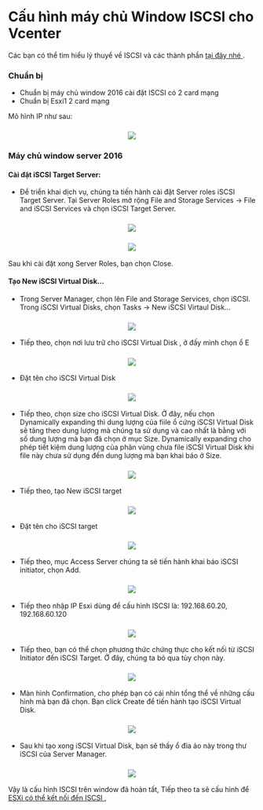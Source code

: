 # Cấu hình máy chủ Window ISCSI cho Vcenter

Các bạn có thể tìm hiểu lý thuyể về ISCSI và các thành phần [ tại đây nhé ](https://github.com/phancong0897/Congphan/blob/master/Vmware/Docs/ISCSI.md).

### Chuẩn bị

- Chuẩn bị máy chủ window 2016 cài đặt ISCSI có 2 card mạng
- Chuẩn bị Esxi1 2 card mạng

Mô hình IP như sau:

<h3 align="center"><img src="../Images/ISCSI/24.png"></h3>

### Máy chủ window server 2016

#### Cài đặt iSCSI Target Server:

- Để triển khai dịch vụ, chúng ta tiến hành cài đặt Server roles iSCSI Target Server. Tại Server Roles mở rộng File and Storage Services -> File and iSCSI  Services và chọn iSCSI Target Server.

<h3 align="center"><img src="../Images/ISCSI/1.png"></h3>

<h3 align="center"><img src="../Images/ISCSI/2.png"></h3>

Sau khi cài đặt xong Server Roles, bạn chọn Close.

#### Tạo New iSCSI Virtual Disk…

- Trong Server Manager, chọn lên File and Storage Services, chọn iSCSI. Trong iSCSI Virtual Disks, chọn Tasks -> New iSCSI Virtaul Disk…

<h3 align="center"><img src="../Images/ISCSI/10.png"></h3>

- Tiếp theo, chọn nơi lưu trữ cho iSCSI Virtual Disk , ở đấy mình chọn ổ E

<h3 align="center"><img src="../Images/ISCSI/11.png"></h3>

- Đặt tên cho iSCSI Virtual Disk

<h3 align="center"><img src="../Images/ISCSI/12.png"></h3>

- Tiếp theo, chọn size cho iSCSI Virtual Disk. Ở đây, nếu chọn Dynamically expanding thì dung lượng của fiile ổ cứng iSCSI Virtual Disk sẽ tăng theo dung lượng mà chúng ta sử dụng và cao nhất là bằng với số dung lượng mà bạn đã chọn ở mục Size. Dynamically expanding cho phép tiết kiệm dung lượng của phân vùng chưa file iSCSI Virtual Disk khi file này chưa sử dụng đến dung lượng mà bạn khai báo ở Size.

<h3 align="center"><img src="../Images/ISCSI/13.png"></h3>

- Tiếp theo, tạo New iSCSI target

<h3 align="center"><img src="../Images/ISCSI/14.png"></h3>

- Đặt tên cho iSCSI target

<h3 align="center"><img src="../Images/ISCSI/15.png"></h3>

- Tiếp theo, mục Access Server chúng ta sẽ tiến hành khai báo iSCSI initiator, chọn Add.

<h3 align="center"><img src="../Images/ISCSI/16.png"></h3>

- Tiếp theo nhập IP Esxi dùng để cấu hình ISCSI là: 192.168.60.20, 192.168.60.120

<h3 align="center"><img src="../Images/ISCSI/25.png"></h3>

- Tiếp theo, bạn có thể chọn phương thức chứng thực cho kết nối từ iSCSI Initiator đến iSCSI Target. Ở đây, chúng ta bỏ qua tùy chọn này.

<h3 align="center"><img src="../Images/ISCSI/19.png"></h3>

- Màn hình Confirmation, cho phép bạn có cái nhìn tổng thể về những cấu hình mà bạn đã chọn. Bạn click Create để tiến hành tạo iSCSI Virtual Disk.

<h3 align="center"><img src="../Images/ISCSI/17.png"></h3>

- Sau khi tạo xong iSCSI Virtual Disk, bạn sẽ thấy  ổ đỉa ảo này trong thư iSCSI của Server Manager.

<h3 align="center"><img src="../Images/ISCSI/18.png"></h3>

Vậy là cấu hình ISCSI trên window đã hoàn tất, Tiếp theo ta sẽ cấu hình để [ ESXi có thể kết nối đến ISCSI ](https://github.com/phancong0897/Congphan/blob/master/Vmware/LAB/%5B6%5DConfiguring%20Multi%20Pathing%20Network%20for%20VMWare%20ESXi%20Storage%20Access.md),

